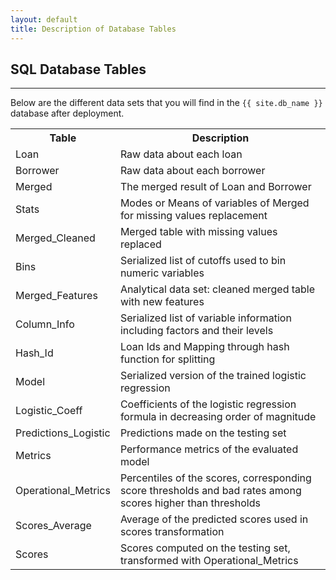 ```yaml
---
layout: default
title: Description of Database Tables
---
```


## SQL Database Tables
--------------------------

Below are the different data sets that you will find in the `{{ site.db_name }}` database after deployment. 

<table class="table table-striped table-condensed">
   <tr>
    <th>Table</th>
    <th>Description</th>
  </tr>

<tr><td>Loan</td><td>Raw data about each loan </td></tr>
<tr><td>Borrower</td><td>Raw data about each borrower </td></tr>
<tr><td>Merged</td><td>The merged result of Loan and Borrower </td></tr>
<tr><td>Stats</td><td>Modes or Means of variables of Merged for missing values replacement</td></tr>
<tr><td>Merged_Cleaned</td><td>Merged table with missing values replaced</td></tr>
<tr><td>Bins</td><td>Serialized list of cutoffs used to bin numeric variables</td></tr>
<tr><td>Merged_Features</td><td>Analytical data set: cleaned merged table with new features</td></tr>
<tr><td>Column_Info</td><td>Serialized list of variable information including factors and their levels</td></tr>
<tr><td>Hash_Id</td><td>Loan Ids and Mapping through hash function for splitting</td></tr>
<tr><td>Model</td><td>Serialized version of the trained logistic regression</td></tr>
<tr><td>Logistic_Coeff</td><td>Coefficients of the logistic regression formula in decreasing order of magnitude</td></tr>
<tr><td>Predictions_Logistic</td><td>Predictions made on the testing set</td></tr>
<tr><td>Metrics</td><td>Performance metrics of the evaluated model</td></tr>
<tr><td>Operational_Metrics</td><td>Percentiles of the scores, corresponding score thresholds and bad rates among scores higher than thresholds</td></tr>
<tr><td>Scores_Average</td><td>Average of the predicted scores used in scores transformation</td></tr>
<tr><td>Scores</td><td>Scores computed on the testing set, transformed with Operational_Metrics</td></tr>
  
</table>
